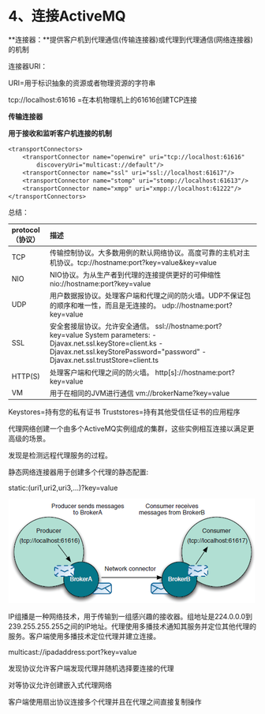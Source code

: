 # 4、连接ActiveMQ

**连接器：**提供客户机到代理通信\(传输连接器\)或代理到代理通信\(网络连接器\)的机制

连接器URI：

URI=用于标识抽象的资源或者物理资源的字符串

tcp://localhost:61616 =在本机物理机上的61616创建TCP连接  

**传输连接器**

**用于接收和监听客户机连接的机制**

```text
<transportConnectors>
    <transportConnector name="openwire" uri="tcp://localhost:61616"
        discoveryUri="multicast://default"/>
    <transportConnector name="ssl" uri="ssl://localhost:61617"/>
    <transportConnector name="stomp" uri="stomp://localhost:61613"/>
    <transportConnector name="xmpp" uri="xmpp://localhost:61222"/>
</transportConnectors>
```

总结：

| protocol（协议） | 描述 |
| :--- | :--- |
| TCP | 传输控制协议。大多数用例的默认网络协议。高度可靠的主机对主机协议。tcp://hostname:port?key=value&key=value |
| NIO | NIO协议。为从生产者到代理的连接提供更好的可伸缩性                       nio://hostname:port?key=value |
| UDP | 用户数据报协议。处理客户端和代理之间的防火墙。UDP不保证包的顺序和唯一性，而且是无连接的。                                                                                                  udp://hostname:port?key=value |
| SSL | 安全套接层协议。允许安全通信。                                                             ssl://hostname:port?key=value                                                                                           System parameters:                                                                                                                           -Djavax.net.ssl.keyStore=client.ks                                                                                                   -Djavax.net.ssl.keyStorePassword="password"                                                                            -Djavax.net.ssl.trustStore=client.ts |
| HTTP\(S\) | 处理客户端和代理之间的防火墙。                                                                  http\[s\]://hostname:port?key=value |
| VM | 用于在相同的JVM进行通信                                                                                                                               vm://brokerName?key=value |

Keystores=持有您的私有证书                  Truststores=持有其他受信任证书的应用程序

代理网络创建一个由多个ActiveMQ实例组成的集群，这些实例相互连接以满足更高级的场景。

发现是检测远程代理服务的过程。

静态网络连接器用于创建多个代理的静态配置:

static:\(uri1,uri2,uri3,...\)?key=value  

![](.gitbook/assets/1%20%282%29.png)

IP组播是一种网络技术，用于传输到一组感兴趣的接收器。组地址是224.0.0.0到239.255.255.255之间的IP地址。代理使用多播技术通知其服务并定位其他代理的服务。客户端使用多播技术定位代理并建立连接。

multicast://ipadaddress:port?key=value

发现协议允许客户端发现代理并随机选择要连接的代理

对等协议允许创建嵌入式代理网络

客户端使用扇出协议连接多个代理并且在代理之间直接复制操作

